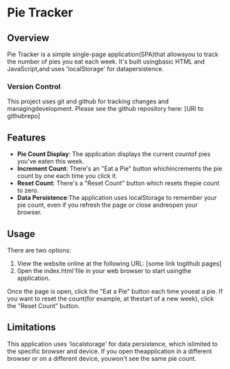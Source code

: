 # Pie Tracker

## Overview
Pie Tracker is a simple single-page application(SPA)that allowsyou to track the number of pies you eat each week. It's built usingbasic HTML and JavaScript,and uses 'localStorage' for datapersistence.


### Version Control
This project uses git and github for tracking changes and managingdevelopment. Please see the github repository here: [URl to githubrepo]

## Features
- **Pie Count Display**: The application displays the current countof pies you've eaten this week.
- **Increment Count**: There's an "Eat a Pie" button whichincrements the pie count by one each time you click it.
- **Reset Count**: There's a "Reset Count" button which resets thepie count to zero.
- **Data Persistence**:The application uses localStorage to remember your pie count, even if you refresh the page or close andreopen your browser.

## Usage

There are two options:

1. View the website online at the following URL: [some link togithub pages]
2. 0pen the index.html`file in your web browser to start usingthe application.
   
Once the page is open, click the "Eat a Pie" button each time youeat a pie. If you want to reset the count(for example, at thestart of a new week), click the "Reset Count" button.

## Limitations
This application uses 'localstorage' for data persistence, which islimited to the specific browser and device. If you open theapplication in a different browser or on a different device, youwon't see the same pie count.
